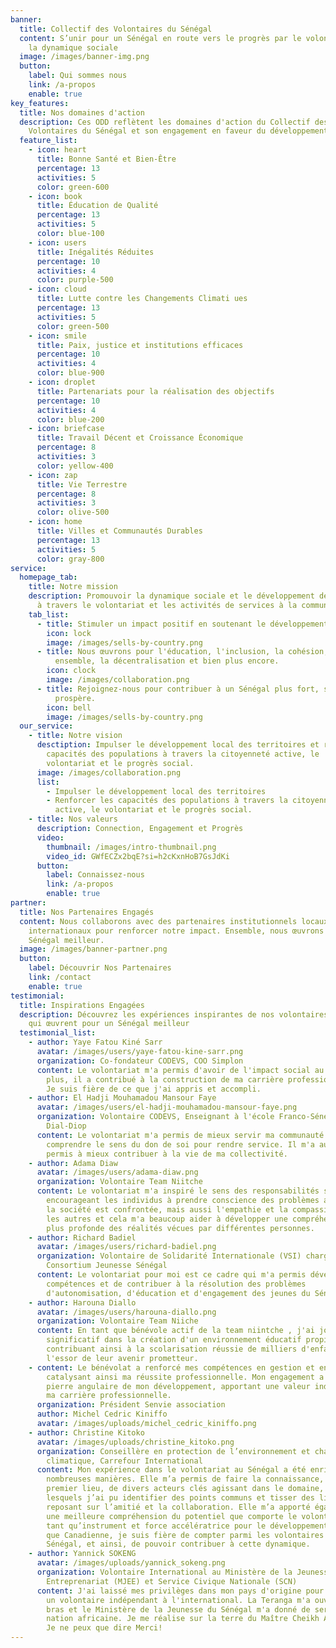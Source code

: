 ```yaml
---
banner:
  title: Collectif des Volontaires du Sénégal
  content: S’unir pour un Sénégal en route vers le progrès par le volontariat et
    la dynamique sociale
  image: /images/banner-img.png
  button:
    label: Qui sommes nous
    link: /a-propos
    enable: true
key_features:
  title: Nos domaines d'action
  description: Ces ODD reflètent les domaines d'action du Collectif des
    Volontaires du Sénégal et son engagement en faveur du développement durable.
  feature_list:
    - icon: heart
      title: Bonne Santé et Bien-Être
      percentage: 13
      activities: 5
      color: green-600
    - icon: book
      title: Éducation de Qualité
      percentage: 13
      activities: 5
      color: blue-100
    - icon: users
      title: Inégalités Réduites
      percentage: 10
      activities: 4
      color: purple-500
    - icon: cloud
      title: Lutte contre les Changements Climati ues
      percentage: 13
      activities: 5
      color: green-500
    - icon: smile
      title: Paix, justice et institutions efficaces
      percentage: 10
      activities: 4
      color: blue-900
    - icon: droplet
      title: Partenariats pour la réalisation des objectifs
      percentage: 10
      activities: 4
      color: blue-200
    - icon: briefcase
      title: Travail Décent et Croissance Économique
      percentage: 8
      activities: 3
      color: yellow-400
    - icon: zap
      title: Vie Terrestre
      percentage: 8
      activities: 3
      color: olive-500
    - icon: home
      title: Villes et Communautés Durables
      percentage: 13
      activities: 5
      color: gray-800
service:
  homepage_tab:
    title: Notre mission
    description: Promouvoir la dynamique sociale et le développement des territoires
      à travers le volontariat et les activités de services à la communauté.
    tab_list:
      - title: Stimuler un impact positif en soutenant le développement local
        icon: lock
        image: /images/sells-by-country.png
      - title: Nous œuvrons pour l'éducation, l'inclusion, la cohésion, le vivre
          ensemble, la décentralisation et bien plus encore.
        icon: clock
        image: /images/collaboration.png
      - title: Rejoignez-nous pour contribuer à un Sénégal plus fort, solidaire et
          prospère.
        icon: bell
        image: /images/sells-by-country.png
  our_service:
    - title: Notre vision
      desctiption: Impulser le développement local des territoires et renforcer les
        capacités des populations à travers la citoyenneté active, le
        volontariat et le progrès social.
      image: /images/collaboration.png
      list:
        - Impulser le développement local des territoires
        - Renforcer les capacités des populations à travers la citoyenneté
          active, le volontariat et le progrès social.
    - title: Nos valeurs
      description: Connection, Engagement et Progrès
      video:
        thumbnail: /images/intro-thumbnail.png
        video_id: GWfECZx2bqE?si=h2cKxnHoB7GsJdKi
      button:
        label: Connaissez-nous
        link: /a-propos
        enable: true
partner:
  title: Nos Partenaires Engagés
  content: Nous collaborons avec des partenaires institutionnels locaux et
    internationaux pour renforcer notre impact. Ensemble, nous œuvrons pour un
    Sénégal meilleur.
  image: /images/banner-partner.png
  button:
    label: Découvrir Nos Partenaires
    link: /contact
    enable: true
testimonial:
  title: Inspirations Engagées
  description: Découvrez les expériences inspirantes de nos volontaires dévoués
    qui œuvrent pour un Sénégal meilleur
  testimonial_list:
    - author: Yaye Fatou Kiné Sarr
      avatar: /images/users/yaye-fatou-kine-sarr.png
      organization: Co-fondateur CODEVS, COO Simplon
      content: Le volontariat m'a permis d'avoir de l'impact social au quotidien. De
        plus, il a contribué à la construction de ma carrière professionnelle.
        Je suis fière de ce que j'ai appris et accompli.
    - author: El Hadji Mouhamadou Mansour Faye
      avatar: /images/users/el-hadji-mouhamadou-mansour-faye.png
      organization: Volontaire CODEVS, Enseignant à l'école Franco-Sénégalaise. Site
        Dial-Diop
      content: Le volontariat m'a permis de mieux servir ma communauté et de mieux
        comprendre le sens du don de soi pour rendre service. Il m'a aussi
        permis à mieux contribuer à la vie de ma collectivité.
    - author: Adama Diaw
      avatar: /images/users/adama-diaw.png
      organization: Volontaire Team Niitche
      content: Le volontariat m'a inspiré le sens des responsabilités sociales en
        encourageant les individus à prendre conscience des problèmes auxquels
        la société est confrontée, mais aussi l'empathie et la compassion envers
        les autres et cela m'a beaucoup aider à développer une compréhension
        plus profonde des réalités vécues par différentes personnes.
    - author: Richard Badiel
      avatar: /images/users/richard-badiel.png
      organization: Volontaire de Solidarité Internationale (VSI) chargé d'appui
        Consortium Jeunesse Sénégal
      content: Le volontariat pour moi est ce cadre qui m'a permis dévélopper mes
        compétences et de contribuer à la résolution des problèmes
        d'autonomisation, d'éducation et d'engagement des jeunes du Sénégal.
    - author: Harouna Diallo
      avatar: /images/users/harouna-diallo.png
      organization: Volontaire Team Niiche
      content: En tant que bénévole actif de la team niintche , j'ai joué un rôle
        significatif dans la création d'un environnement éducatif propice,
        contribuant ainsi à la scolarisation réussie de milliers d'enfants et à
        l'essor de leur avenir prometteur.
    - content: Le bénévolat a renforcé mes compétences en gestion et en mobilisation,
        catalysant ainsi ma réussite professionnelle. Mon engagement a été la
        pierre angulaire de mon développement, apportant une valeur indéniable à
        ma carrière professionnelle.
      organization: Président Senvie association
      author: Michel Cedric Kiniffo
      avatar: /images/uploads/michel_cedric_kiniffo.png
    - author: Christine Kitoko
      avatar: /images/uploads/christine_kitoko.png
      organization: Conseillère en protection de l’environnement et changement
        climatique, Carrefour International
      content: Mon expérience dans le volontariat au Sénégal a été enrichissante de
        nombreuses manières. Elle m’a permis de faire la connaissance, en
        premier lieu, de divers acteurs clés agissant dans le domaine, avec
        lesquels j’ai pu identifier des points communs et tisser des liens
        reposant sur l’amitié et la collaboration. Elle m’a apporté également
        une meilleure compréhension du potentiel que comporte le volontariat, en
        tant qu’instrument et force accélératrice pour le développement. En tant
        que Canadienne, je suis fière de compter parmi les volontaires au
        Sénégal, et ainsi, de pouvoir contribuer à cette dynamique.
    - author: Yannick SOKENG
      avatar: /images/uploads/yannick_sokeng.png
      organization: Volontaire International au Ministère de la Jeunesse, Emploi et
        Entreprenariat (MJEE) et Service Civique Nationale (SCN)
      content: J'ai laissé mes privilèges dans mon pays d'origine pour m'engager comme
        un volontaire indépendant à l'international. La Teranga m'a ouvert les
        bras et le Ministère de la Jeunesse du Sénégal m'a donné de servir ma
        nation africaine. Je me réalise sur la terre du Maître Cheikh Anta Diop.
        Je ne peux que dire Merci!
---
```

